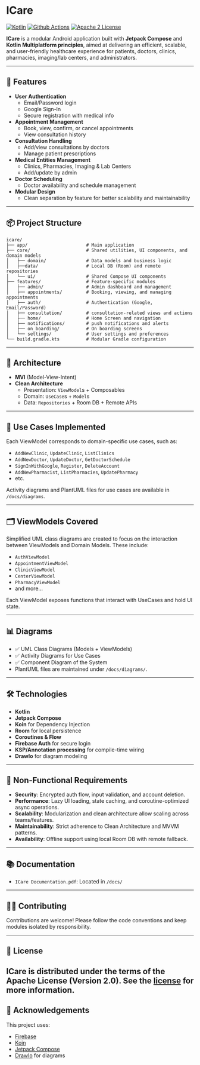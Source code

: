 # ICare

[![Kotlin](https://img.shields.io/badge/Kotlin-2.2.0-blue.svg?style=flat&logo=kotlin)](https://kotlinlang.org)
[![Github Actions](https://github.com/dev-ali-mansour/Icare/actions/workflows/pull_request.yml/badge.svg)](https://github.com/dev-ali-mansour/Icare/actions/workflows/pull_request.yml)
[![Apache 2 License](https://img.shields.io/github/license/InsertKoinIO/koin)](https://github.com/dev-ali-mansour/Icare?tab=Apache-2.0-1-ov-file)

**ICare** is a modular Android application built with **Jetpack Compose** and **Kotlin Multiplatform
principles**, aimed at delivering an efficient, scalable, and user-friendly healthcare experience
for patients, doctors, clinics, pharmacies, imaging/lab centers, and administrators.

---

## 🚀 Features

- **User Authentication**
    - Email/Password login
    - Google Sign-In
    - Secure registration with medical info
- **Appointment Management**
    - Book, view, confirm, or cancel appointments
    - View consultation history
- **Consultation Handling**
    - Add/view consultations by doctors
    - Manage patient prescriptions
- **Medical Entities Management**
    - Clinics, Pharmacies, Imaging & Lab Centers
    - Add/update by admin
- **Doctor Scheduling**
    - Doctor availability and schedule management
- **Modular Design**
    - Clean separation by feature for better scalability and maintainability

---

## 📦 Project Structure

```text
icare/
├── app/                      # Main application
├── core/                     # Shared utilities, UI components, and domain models
│   ├── domain/               # Data models and business logic
│   ├──data/                  # Local DB (Room) and remote repositories
│   └── ui/                   # Shared Compose UI components
├── features/                 # Feature-specific modules
│   ├── admin/                # Admin dashboard and management
│   ├── appointments/         # Booking, viewing, and managing appointments
│   ├── auth/                 # Authentication (Google, Email/Password)
│   ├── consultation/         # consultation-related views and actions
│   ├── home/                 # Home Screen and navigation
│   ├── notifications/        # push notifications and alerts
│   ├── on_boarding/          # On boarding screens
│   └── settings/             # User settings and preferences
└── build.gradle.kts          # Modular Gradle configuration

```

---

## 🧩 Architecture

- **MVI** (Model-View-Intent)
- **Clean Architecture**
    - Presentation: `ViewModel`s + Composables
    - Domain: `UseCase`s + `Model`s
    - Data: `Repositories` + Room DB + Remote APIs

---

## 🧪 Use Cases Implemented

Each ViewModel corresponds to domain-specific use cases, such as:

- `AddNewClinic`, `UpdateClinic`, `ListClinics`
- `AddNewDoctor`, `UpdateDoctor`, `GetDoctorSchedule`
- `SignInWithGoogle`, `Register`, `DeleteAccount`
- `AddNewPharmacist`, `ListPharmacies`, `UpdatePharmacy`
- etc.

Activity diagrams and PlantUML files for use cases are available in `/docs/diagrams`.

---

## 🗂️ ViewModels Covered

Simplified UML class diagrams are created to focus on the interaction between ViewModels and Domain
Models. These include:

- `AuthViewModel`
- `AppointmentViewModel`
- `ClinicViewModel`
- `CenterViewModel`
- `PharmacyViewModel`
- and more...

Each ViewModel exposes functions that interact with UseCases and hold UI state.

---

## 📊 Diagrams

- ✅ UML Class Diagrams (Models + ViewModels)
- ✅ Activity Diagrams for Use Cases
- ✅ Component Diagram of the System
- PlantUML files are maintained under `/docs/diagrams/`.

---

## 🛠️ Technologies

- **Kotlin**
- **Jetpack Compose**
- **Koin** for Dependency Injection
- **Room** for local persistence
- **Coroutines & Flow**
- **Firebase Auth** for secure login
- **KSP/Annotation processing** for compile-time wiring
- **DrawIo** for diagram modeling

---

## 📌 Non-Functional Requirements

- **Security**: Encrypted auth flow, input validation, and account deletion.
- **Performance**: Lazy UI loading, state caching, and coroutine-optimized async operations.
- **Scalability**: Modularization and clean architecture allow scaling across teams/features.
- **Maintainability**: Strict adherence to Clean Architecture and MVVM patterns.
- **Availability**: Offline support using local Room DB with remote fallback.

---

## 📚 Documentation

- `ICare Documentation.pdf`: Located in `/docs/`

---

## 👩‍💻 Contributing

Contributions are welcome! Please follow the code conventions and keep modules isolated by
responsibility.

---

## 📃 License

**ICare** is distributed under the terms of the Apache License (Version 2.0). See the
[license](LICENSE) for more information.
---

## 🙌 Acknowledgements

This project uses:

- [Firebase](https://firebase.google.com/)
- [Koin](https://insert-koin.io/)
- [Jetpack Compose](https://developer.android.com/jetpack/compose)
- [DrawIo](https://www.drawio.com/) for diagrams
